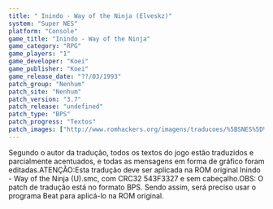 ```yaml
---
title: " Inindo - Way of the Ninja (Elveskz)"
system: "Super NES"
platform: "Console"
game_title: "Inindo - Way of the Ninja"
game_category: "RPG"
game_players: "1"
game_developer: "Koei"
game_publisher: "Koei"
game_release_date: "??/03/1993"
patch_group: "Nenhum"
patch_site: "Nenhum"
patch_version: "3.7"
patch_release: "undefined"
patch_type: "BPS"
patch_progress: "Textos"
patch_images: ["http://www.romhackers.org/imagens/traducoes/%5BSNES%5D%20Inindo%20-%20Elveskz%20-%201.png","http://www.romhackers.org/imagens/traducoes/%5BSNES%5D%20Inindo%20-%20Elveskz%20-%202.png","http://www.romhackers.org/imagens/traducoes/%5BSNES%5D%20Inindo%20-%20Elveskz%20-%203.png"]
---
```

Segundo o autor da tradução, todos os textos do jogo estão traduzidos e parcialmente acentuados, e todas as mensagens em forma de gráfico foram editadas.ATENÇÃO:Esta tradução deve ser aplicada na ROM original Inindo - Way of the Ninja (U).smc, com CRC32 543F3327 e sem cabeçalho.OBS: O patch de tradução está no formato BPS. Sendo assim, será preciso usar o programa Beat para aplicá-lo na ROM original.